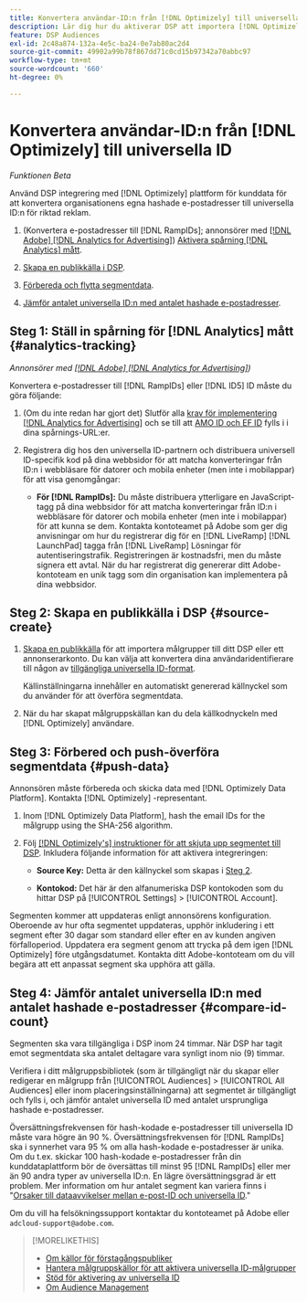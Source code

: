 ```yaml
---
title: Konvertera användar-ID:n från [!DNL Optimizely] till universella ID
description: Lär dig hur du aktiverar DSP att importera [!DNL Optimizely] förstahandssegment.
feature: DSP Audiences
exl-id: 2c48a874-132a-4e5c-ba24-0e7ab80ac2d4
source-git-commit: 49902a99b78f867dd71c0cd15b97342a70abbc97
workflow-type: tm+mt
source-wordcount: '660'
ht-degree: 0%

---
```


# Konvertera användar-ID:n från [!DNL Optimizely] till universella ID

*Funktionen Beta*

Använd DSP integrering med [!DNL Optimizely] plattform för kunddata för att konvertera organisationens egna hashade e-postadresser till universella ID:n för riktad reklam.

1. (Konvertera e-postadresser till [!DNL RampIDs]<!-- or [!DNL ID5] IDs -->; annonsörer med [[!DNL Adobe] [!DNL Analytics for Advertising]](/help/integrations/analytics/overview.md)) [Aktivera spårning [!DNL Analytics] mått](#analytics-tracking).

1. [Skapa en publikkälla i DSP](#source-create).

1. [Förbereda och flytta segmentdata](#push-data).

1. [Jämför antalet universella ID:n med antalet hashade e-postadresser](#compare-id-count).

## Steg 1: Ställ in spårning för [!DNL Analytics] mått {#analytics-tracking}

*Annonsörer med [[!DNL Adobe] [!DNL Analytics for Advertising]](/help/integrations/analytics/overview.md))*

Konvertera e-postadresser till [!DNL RampIDs] eller [!DNL ID5] ID måste du göra följande:

1. (Om du inte redan har gjort det) Slutför alla [krav för implementering [!DNL Analytics for Advertising]](/help/integrations/analytics/prerequisites.md) och se till att [AMO ID och EF ID](/help/integrations/analytics/ids.md) fylls i i dina spårnings-URL:er.

1. Registrera dig hos den universella ID-partnern och distribuera universell ID-specifik kod på dina webbsidor för att matcha konverteringar från ID:n i webbläsare för datorer och mobila enheter (men inte i mobilappar) för att visa genomgångar:

   * **För [!DNL RampIDs]:** Du måste distribuera ytterligare en JavaScript-tagg på dina webbsidor för att matcha konverteringar från ID:n i webbläsare för datorer och mobila enheter (men inte i mobilappar) för att kunna se dem. Kontakta kontoteamet på Adobe som ger dig anvisningar om hur du registrerar dig för en [!DNL LiveRamp] [!DNL LaunchPad] tagga från [!DNL LiveRamp] Lösningar för autentiseringstrafik. Registreringen är kostnadsfri, men du måste signera ett avtal. När du har registrerat dig genererar ditt Adobe-kontoteam en unik tagg som din organisation kan implementera på dina webbsidor.

## Steg 2: Skapa en publikkälla i DSP {#source-create}

1. [Skapa en publikkälla](source-manage.md) för att importera målgrupper till ditt DSP eller ett annonserarkonto. Du kan välja att konvertera dina användaridentifierare till någon av [tillgängliga universella ID-format](source-about.md).

   Källinställningarna innehåller en automatiskt genererad källnyckel som du använder för att överföra segmentdata.

1. När du har skapat målgruppskällan kan du dela källkodnyckeln med [!DNL Optimizely] användare.

## Steg 3: Förbered och push-överföra segmentdata {#push-data}

Annonsören måste förbereda och skicka data med [!DNL Optimizely Data Platform]. Kontakta [!DNL Optimizely] -representant.

1. Inom [!DNL Optimizely Data Platform], hash the email IDs for the målgrupp using the SHA-256 algorithm.

1. Följ [[!DNL Optimizely's] instruktioner för att skjuta upp segmentet till DSP](https://support.optimizely.com/hc/en-us/articles/27974930963981-Integrate-Adobe-Ads). Inkludera följande information för att aktivera integreringen:

   * **Source Key:** Detta är den källnyckel som skapas i [Steg 2](#source-create).

   * **Kontokod:** Det här är den alfanumeriska DSP kontokoden som du hittar DSP på [!UICONTROL Settings] > [!UICONTROL Account].

Segmenten kommer att uppdateras enligt annonsörens konfiguration. Oberoende av hur ofta segmentet uppdateras, upphör inkludering i ett segment efter 30 dagar som standard eller efter en av kunden angiven förfalloperiod. Uppdatera era segment genom att trycka på dem igen [!DNL Optimizely] före utgångsdatumet. Kontakta ditt Adobe-kontoteam om du vill begära att ett anpassat segment ska upphöra att gälla.

## Steg 4: Jämför antalet universella ID:n med antalet hashade e-postadresser {#compare-id-count}

Segmenten ska vara tillgängliga i DSP inom 24 timmar. När DSP har tagit emot segmentdata ska antalet deltagare vara synligt inom nio (9) timmar.

Verifiera i ditt målgruppsbibliotek (som är tillgängligt när du skapar eller redigerar en målgrupp från [!UICONTROL Audiences] > [!UICONTROL All Audiences] eller inom placeringsinställningarna) att segmentet är tillgängligt och fylls i, och jämför antalet universella ID med antalet ursprungliga hashade e-postadresser.

Översättningsfrekvensen för hash-kodade e-postadresser till universella ID måste vara högre än 90 %. Översättningsfrekvensen för [!DNL RampIDs] ska i synnerhet vara 95 % om alla hash-kodade e-postadresser är unika. Om du t.ex. skickar 100 hash-kodade e-postadresser från din kunddataplattform bör de översättas till minst 95 [!DNL RampIDs] eller mer än 90 andra typer av universella ID:n. En lägre översättningsgrad är ett problem. Mer information om hur antalet segment kan variera finns i &quot;[Orsaker till dataavvikelser mellan e-post-ID och universella ID](#universal-ids-data-variances).&quot;

Om du vill ha felsökningssupport kontaktar du kontoteamet på Adobe eller `adcloud-support@adobe.com`.

>[!MORELIKETHIS]
>
>* [Om källor för förstagångspubliker](/help/dsp/audiences/sources/source-about.md)
>* [Hantera målgruppskällor för att aktivera universella ID-målgrupper](source-manage.md)
>* [Stöd för aktivering av universella ID](/help/dsp/audiences/universal-ids.md)
>* [Om Audience Management](/help/dsp/audiences/audience-about.md)
